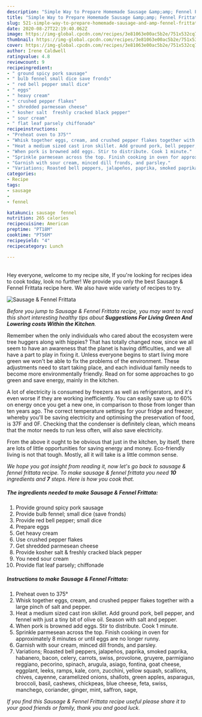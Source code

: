 ```yaml
---
description: "Simple Way to Prepare Homemade Sausage &amp;amp; Fennel Frittata"
title: "Simple Way to Prepare Homemade Sausage &amp;amp; Fennel Frittata"
slug: 521-simple-way-to-prepare-homemade-sausage-and-amp-fennel-frittata
date: 2020-08-27T22:19:40.062Z
image: https://img-global.cpcdn.com/recipes/3e81063e00ac5b2e/751x532cq70/sausage-fennel-frittata-recipe-main-photo.jpg
thumbnail: https://img-global.cpcdn.com/recipes/3e81063e00ac5b2e/751x532cq70/sausage-fennel-frittata-recipe-main-photo.jpg
cover: https://img-global.cpcdn.com/recipes/3e81063e00ac5b2e/751x532cq70/sausage-fennel-frittata-recipe-main-photo.jpg
author: Irene Caldwell
ratingvalue: 4.8
reviewcount: 9
recipeingredient:
- " ground spicy pork sausage"
- " bulb fennel small dice save fronds"
- " red bell pepper small dice"
- " eggs"
- " heavy cream"
- " crushed pepper flakes"
- " shredded parmesean cheese"
- " kosher salt  freshly cracked black pepper"
- " sour cream"
- " flat leaf parsely chiffonade"
recipeinstructions:
- "Preheat oven to 375°"
- "Whisk together eggs, cream, and crushed pepper flakes together with a large pinch of salt and pepper."
- "Heat a medium sized cast iron skillet. Add ground pork, bell pepper, and fennel with just a tiny bit of olive oil. Season with salt and pepper."
- "When pork is browned add eggs. Stir to distribute. Cook 1 minute."
- "Sprinkle parmesean across the top. Finish cooking in oven for approximately 8 minutes or until eggs are no longer runny."
- "Garnish with sour cream, minced dill fronds, and parsley."
- "Variations; Roasted bell peppers, jalapeños, paprika, smoked paprika, habanero, bacon, celery, carrots, swiss, provolone, gruyere, parmigiano reggiano, pecorino, spinach, arugula, asiago, fontina, goat cheese, eggplant, leeks, ramps, kale, corn, zucchini, yellow squash, scallions, chives, cayenne, caramelized onions, shallots, green apples, asparagus, broccoli, basil, cashews, chickpeas, blue cheese, feta, swiss, manchego, coriander, ginger, mint, saffron, sage,"
categories:
- Recipe
tags:
- sausage
- 
- fennel

katakunci: sausage  fennel 
nutrition: 265 calories
recipecuisine: American
preptime: "PT18M"
cooktime: "PT56M"
recipeyield: "4"
recipecategory: Lunch

---
```

<br>
Hey everyone, welcome to my recipe site, If you're looking for recipes idea to cook today, look no further! We provide you only the best Sausage &amp; Fennel Frittata recipe here. We also have wide variety of recipes to try.
<br>


![Sausage &amp; Fennel Frittata](https://img-global.cpcdn.com/recipes/3e81063e00ac5b2e/751x532cq70/sausage-fennel-frittata-recipe-main-photo.jpg)

<i>Before you jump to Sausage &amp; Fennel Frittata recipe, you may want to read this short interesting healthy tips about 
<strong>Suggestions For Living Green And Lowering costs Within the Kitchen</strong>.</i>
</br>

Remember when the only individuals who cared about the ecosystem were tree huggers along with hippies? That has totally changed now, since we all seem to have an awareness that the planet is having difficulties, and we all have a part to play in fixing it. Unless everyone begins to start living more green we won't be able to fix the problems of the environment. These adjustments need to start taking place, and each individual family needs to become more environmentally friendly. Read on for some approaches to go green and save energy, mainly in the kitchen.

A lot of electricity is consumed by freezers as well as refrigerators, and it's even worse if they are working inefficiently. You can easily save up to 60% on energy once you get a new one, in comparison to those from longer than ten years ago. The correct temperature settings for your fridge and freezer, whereby you'll be saving electricity and optimising the preservation of food, is 37F and 0F. Checking that the condenser is definitely clean, which means that the motor needs to run less often, will also save electricity.

From the above it ought to be obvious that just in the kitchen, by itself, there are lots of little opportunities for saving energy and money. Eco-friendly living is not that tough. Mostly, all it will take is a little common sense.


<i>We hope you got insight from reading it, now let's go back to sausage &amp; fennel frittata recipe. To make sausage &amp; fennel frittata you need <strong>10</strong> ingredients and <strong>7</strong> steps. Here is how you cook that.
</i>

##### The ingredients needed to make Sausage &amp; Fennel Frittata:

1. Provide  ground spicy pork sausage
1. Provide  bulb fennel; small dice (save fronds)
1. Provide  red bell pepper; small dice
1. Prepare  eggs
1. Get  heavy cream
1. Use  crushed pepper flakes
1. Get  shredded parmesean cheese
1. Provide  kosher salt &amp; freshly cracked black pepper
1. You need  sour cream
1. Provide  flat leaf parsely; chiffonade


##### Instructions to make Sausage &amp; Fennel Frittata:

1. Preheat oven to 375°
1. Whisk together eggs, cream, and crushed pepper flakes together with a large pinch of salt and pepper.
1. Heat a medium sized cast iron skillet. Add ground pork, bell pepper, and fennel with just a tiny bit of olive oil. Season with salt and pepper.
1. When pork is browned add eggs. Stir to distribute. Cook 1 minute.
1. Sprinkle parmesean across the top. Finish cooking in oven for approximately 8 minutes or until eggs are no longer runny.
1. Garnish with sour cream, minced dill fronds, and parsley.
1. Variations; Roasted bell peppers, jalapeños, paprika, smoked paprika, habanero, bacon, celery, carrots, swiss, provolone, gruyere, parmigiano reggiano, pecorino, spinach, arugula, asiago, fontina, goat cheese, eggplant, leeks, ramps, kale, corn, zucchini, yellow squash, scallions, chives, cayenne, caramelized onions, shallots, green apples, asparagus, broccoli, basil, cashews, chickpeas, blue cheese, feta, swiss, manchego, coriander, ginger, mint, saffron, sage,


<i>If you find this Sausage &amp; Fennel Frittata recipe useful please share it to your good friends or family, thank you and good luck.</i>
